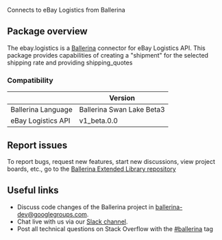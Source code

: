 Connects to eBay Logistics from Ballerina
## Package overview
The ebay.logistics is a [Ballerina](https://ballerina.io/) connector for eBay Logistics API.
This package provides capabilities of creating a "shipment" for the selected shipping rate and providing shipping_quotes

### Compatibility
|                      | Version                   |
|----------------------|---------------------------|
| Ballerina Language   | Ballerina Swan Lake Beta3 |
| eBay Logistics API   | v1_beta.0.0               |

## Report issues
To report bugs, request new features, start new discussions, view project boards, etc., go to the [Ballerina Extended Library repository](https://github.com/ballerina-platform/ballerina-extended-library)

## Useful links
- Discuss code changes of the Ballerina project in [ballerina-dev@googlegroups.com](mailto:ballerina-dev@googlegroups.com).
- Chat live with us via our [Slack channel](https://ballerina.io/community/slack/).
- Post all technical questions on Stack Overflow with the [#ballerina](https://stackoverflow.com/questions/tagged/ballerina) tag

